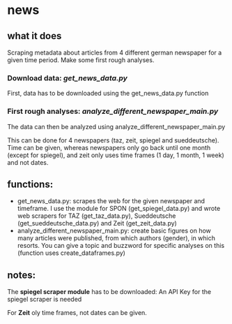 # news

## what it does
Scraping metadata about articles from 4 different german newspaper for a given time period. Make some first rough analyses. 


### Download data: *get_news_data.py*
First, data has to be downloaded using the get_news_data.py function

### First rough analyses: *analyze_different_newspaper_main.py*
The data can then be analyzed using analyze_different_newspaper_main.py

This can be done for 4 newspapers (taz, zeit, spiegel and sueddeutsche). Time can be given, whereas newspapers only go back until one month (except for spiegel), and zeit only uses time frames (1 day, 1 month, 1 week) and not dates. 


## functions:
  - get_news_data.py: scrapes the web for the given newspaper and timeframe. I use the module for SPON  (get_spiegel_data.py) and wrote web scrapers for TAZ (get_taz_data.py), Sueddeutsche  (get_sueddeutsche_data.py) and Zeit (get_zeit_data.py)
  - analyze_different_newspaper_main.py: create basic figures on how many articles were published, from which authors (gender), in which resorts. You can give a topic and buzzword for specific analyses on this (function uses create_dataframes.py)
  
 
 ## notes:
 The **spiegel scraper module** has to be downloaded: 
 An API Key for the spiegel scraper is needed
 
 
 For **Zeit** oly time frames, not dates can be given. 
 
 
